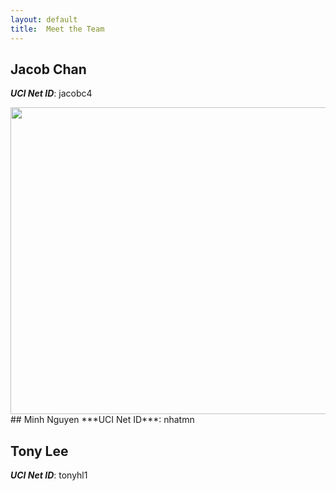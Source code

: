 ```yaml
---
layout: default
title:  Meet the Team
---
```



## Jacob Chan
***UCI Net ID***: jacobc4

<img src="https://scontent.xx.fbcdn.net/v/t1.0-9/15826720_10202485259530969_5849421558535912554_n.jpg?oh=78eea22f2eee7d45c26e6bc2af2b74f7&oe=59B2651A" height="491" width="873">
## Minh Nguyen
***UCI Net ID***: nhatmn

## Tony Lee
***UCI Net ID***: tonyhl1
